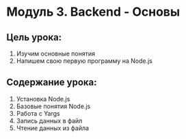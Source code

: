 # Модуль 3. Backend - Основы

## Цель урока:

1. Изучим основные понятия
2. Напишем свою первую программу на Node.js

## Содержание урока:

1. Установка Node.js
2. Базовые понятия Node.js
3. Работа с Yargs
4. Запись данных в файл
5. Чтение данных из файла
